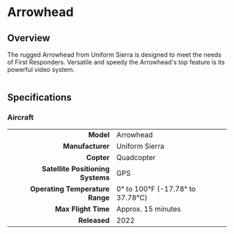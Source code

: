 # Arrowhead

## Overview

The rugged Arrowhead from Uniform Sierra is designed to meet the needs of First Responders.  Versatile and speedy the Arrowhead's top feature is its powerful video system.

<figure><img src="../../../.gitbook/assets/image (104).png" alt=""><figcaption></figcaption></figure>

## Specifications

### Aircraft

|                                   |                                |
| --------------------------------: | ------------------------------ |
|                         **Model** | Arrowhead                      |
|                  **Manufacturer** | Uniform Sierra                 |
|                        **Copter** | Quadcopter                     |
| **Satellite Positioning Systems** | GPS                            |
|   **Operating Temperature Range** | 0° to 100℉ (-17.78° to 37.78℃) |
|               **Max Flight Time** | Approx. 15 minutes             |
|                      **Released** | 2022                           |
